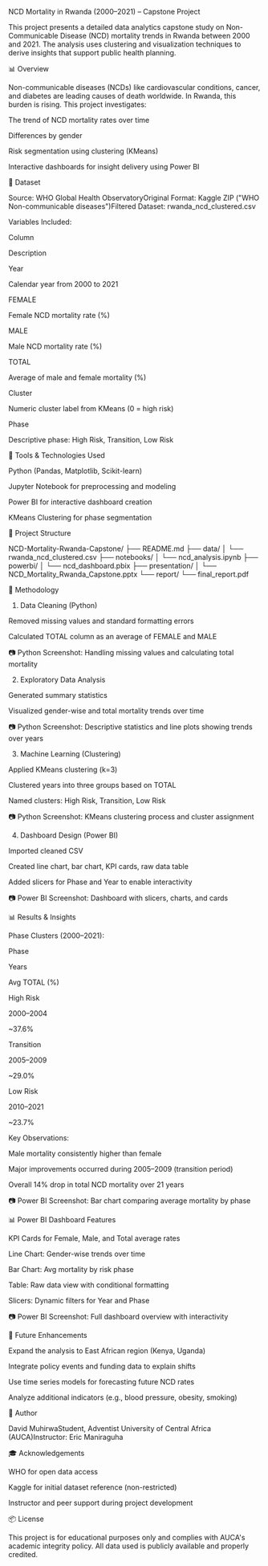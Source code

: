 NCD Mortality in Rwanda (2000–2021) – Capstone Project

This project presents a detailed data analytics capstone study on Non-Communicable Disease (NCD) mortality trends in Rwanda between 2000 and 2021. The analysis uses clustering and visualization techniques to derive insights that support public health planning.

📊 Overview

Non-communicable diseases (NCDs) like cardiovascular conditions, cancer, and diabetes are leading causes of death worldwide. In Rwanda, this burden is rising. This project investigates:

The trend of NCD mortality rates over time

Differences by gender

Risk segmentation using clustering (KMeans)

Interactive dashboards for insight delivery using Power BI

📂 Dataset

Source: WHO Global Health ObservatoryOriginal Format: Kaggle ZIP ("WHO Non-communicable diseases")Filtered Dataset: rwanda_ncd_clustered.csv

Variables Included:

Column

Description

Year

Calendar year from 2000 to 2021

FEMALE

Female NCD mortality rate (%)

MALE

Male NCD mortality rate (%)

TOTAL

Average of male and female mortality (%)

Cluster

Numeric cluster label from KMeans (0 = high risk)

Phase

Descriptive phase: High Risk, Transition, Low Risk

🔧 Tools & Technologies Used

Python (Pandas, Matplotlib, Scikit-learn)

Jupyter Notebook for preprocessing and modeling

Power BI for interactive dashboard creation

KMeans Clustering for phase segmentation

📆 Project Structure

NCD-Mortality-Rwanda-Capstone/
├── README.md
├── data/
│   └── rwanda_ncd_clustered.csv
├── notebooks/
│   └── ncd_analysis.ipynb
├── powerbi/
│   └── ncd_dashboard.pbix
├── presentation/
│   └── NCD_Mortality_Rwanda_Capstone.pptx
└── report/
    └── final_report.pdf

🧐 Methodology

1. Data Cleaning (Python)

Removed missing values and standard formatting errors

Calculated TOTAL column as an average of FEMALE and MALE

📷 Python Screenshot: Handling missing values and calculating total mortality

2. Exploratory Data Analysis

Generated summary statistics

Visualized gender-wise and total mortality trends over time

📷 Python Screenshot: Descriptive statistics and line plots showing trends over years

3. Machine Learning (Clustering)

Applied KMeans clustering (k=3)

Clustered years into three groups based on TOTAL

Named clusters: High Risk, Transition, Low Risk

📷 Python Screenshot: KMeans clustering process and cluster assignment

4. Dashboard Design (Power BI)

Imported cleaned CSV

Created line chart, bar chart, KPI cards, raw data table

Added slicers for Phase and Year to enable interactivity

📷 Power BI Screenshot: Dashboard with slicers, charts, and cards

📊 Results & Insights

Phase Clusters (2000–2021):

Phase

Years

Avg TOTAL (%)

High Risk

2000–2004

~37.6%

Transition

2005–2009

~29.0%

Low Risk

2010–2021

~23.7%

Key Observations:

Male mortality consistently higher than female

Major improvements occurred during 2005–2009 (transition period)

Overall 14% drop in total NCD mortality over 21 years

📷 Power BI Screenshot: Bar chart comparing average mortality by phase

📊 Power BI Dashboard Features

KPI Cards for Female, Male, and Total average rates

Line Chart: Gender-wise trends over time

Bar Chart: Avg mortality by risk phase

Table: Raw data view with conditional formatting

Slicers: Dynamic filters for Year and Phase

📷 Power BI Screenshot: Full dashboard overview with interactivity

🤖 Future Enhancements

Expand the analysis to East African region (Kenya, Uganda)

Integrate policy events and funding data to explain shifts

Use time series models for forecasting future NCD rates

Analyze additional indicators (e.g., blood pressure, obesity, smoking)

👤 Author

David MuhirwaStudent, Adventist University of Central Africa (AUCA)Instructor: Eric Maniraguha

🎓 Acknowledgements

WHO for open data access

Kaggle for initial dataset reference (non-restricted)

Instructor and peer support during project development

📦 License

This project is for educational purposes only and complies with AUCA's academic integrity policy. All data used is publicly available and properly credited.

